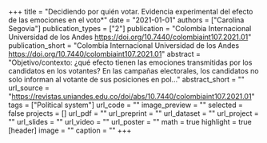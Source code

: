 +++
title = "Decidiendo por quién votar. Evidencia experimental del efecto de las emociones en el voto*"
date = "2021-01-01"
authors = ["Carolina Segovia"]
publication_types = ["2"]
publication = "Colombia Internacional Universidad de los Andes https://doi.org/10.7440/colombiaint107.2021.01"
publication_short = "Colombia Internacional Universidad de los Andes https://doi.org/10.7440/colombiaint107.2021.01"
abstract = "Objetivo/contexto: ¿qué efecto tienen las emociones transmitidas por los candidatos en los votantes? En las campañas electorales, los candidatos no solo informan al votante de sus posiciones en pol..."
abstract_short = ""
url_source = "https://revistas.uniandes.edu.co/doi/abs/10.7440/colombiaint107.2021.01"
tags = ["Political system"]
url_code = ""
image_preview = ""
selected = false
projects = []
url_pdf = ""
url_preprint = ""
url_dataset = ""
url_project = ""
url_slides = ""
url_video = ""
url_poster = ""
math = true
highlight = true
[header]
image = ""
caption = ""
+++
